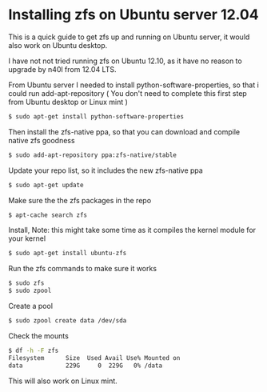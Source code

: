 # Installing zfs on Ubuntu server 12.04

This is a quick guide to get zfs up and running on Ubuntu server, it would also work on Ubuntu desktop.

I have not not tried running zfs on Ubuntu 12.10, as it have no reason to upgrade by n40l from 12.04 LTS.


From Ubuntu server I needed to install python-software-properties, so that i could run add-apt-repository
( You don't need to complete this first step from Ubuntu desktop or Linux mint  )

```sh
$ sudo apt-get install python-software-properties
```

Then install the zfs-native ppa, so that you can download and compile native zfs goodness

```sh
$ sudo add-apt-repository ppa:zfs-native/stable
```

Update your repo list, so it includes the new zfs-native ppa

```sh
$ sudo apt-get update
```

Make sure the the zfs packages in the repo

```sh
$ apt-cache search zfs
```

Install, Note: this might take some time as it compiles the kernel module for your kernel

```sh
$ sudo apt-get install ubuntu-zfs
```

Run the zfs commands to make sure it works

```sh
$ sudo zfs
$ sudo zpool
```

Create a pool

```sh
$ sudo zpool create data /dev/sda
```

Check the mounts

```sh
$ df -h -F zfs
Filesystem      Size  Used Avail Use% Mounted on
data            229G     0  229G   0% /data
```


This will also work on Linux mint.
